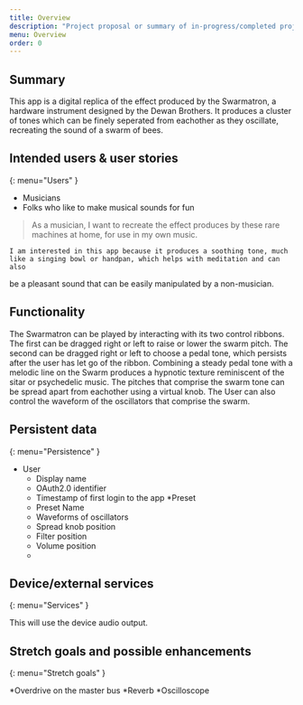 ```yaml
---
title: Overview
description: "Project proposal or summary of in-progress/completed project."
menu: Overview
order: 0
---
```


## Summary

This app is a digital replica of the effect produced by the Swarmatron, a hardware instrument designed by the
Dewan Brothers. It produces a cluster of tones which can be finely seperated from eachother as they
oscillate, recreating the sound of a swarm of bees.

## Intended users & user stories
{: menu="Users" }

* Musicians
* Folks who like to make musical sounds for fun
> As a musician, I want to recreate the effect produces by these rare machines at home, for use in my own music.


    I am interested in this app because it produces a soothing tone, much like a singing bowl or handpan, which helps with meditation and can also
be a pleasant sound that can be easily manipulated by a non-musician.

## Functionality

The Swarmatron can be played by interacting with its two control ribbons.
The first can be dragged right or left to raise or lower the swarm pitch.
The second can be dragged right or left to choose a pedal tone, which persists after the user has let go of the ribbon.
Combining a steady pedal tone with a melodic line on the Swarm produces a hypnotic texture reminiscent of the sitar or psychedelic music.
The pitches that comprise the swarm tone can be spread apart from eachother using a virtual knob.
The User can also control the waveform of the oscillators that comprise the swarm.

## Persistent data
{: menu="Persistence" }

* User
    * Display name
    * OAuth2.0 identifier
    * Timestamp of first login to the app
  *Preset
    * Preset Name
    * Waveforms of oscillators
    * Spread knob position
    * Filter position
    * Volume position
    * 
## Device/external services
{: menu="Services" }

This will use the device audio output.

## Stretch goals and possible enhancements 
{: menu="Stretch goals" }

*Overdrive on the master bus
*Reverb
*Oscilloscope